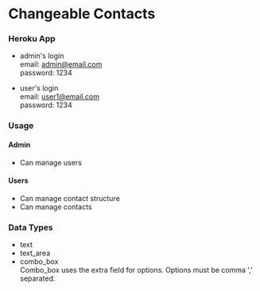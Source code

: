 # Changeable Contacts


### Heroku App
* admin's login  
  email: admin@email.com    
  password: 1234

* user's login  
  email: user1@email.com    
  password: 1234
### Usage
#### Admin
  * Can manage users  

#### Users
  * Can manage contact structure
  * Can manage contacts

### Data Types
  * text
  * text_area
  * combo_box  
 Combo_box uses the extra field for options. Options must be comma ',' separated.
